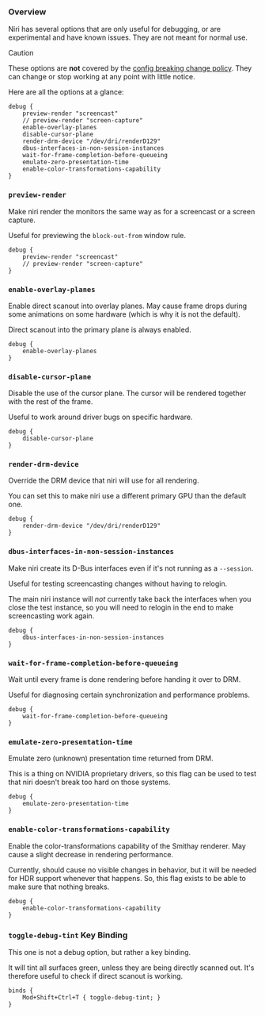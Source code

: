 ### Overview

Niri has several options that are only useful for debugging, or are experimental and have known issues.
They are not meant for normal use.

> [!CAUTION]
> These options are **not** covered by the [config breaking change policy](./Configuration:-Overview.md).
> They can change or stop working at any point with little notice.

Here are all the options at a glance:

```
debug {
    preview-render "screencast"
    // preview-render "screen-capture"
    enable-overlay-planes
    disable-cursor-plane
    render-drm-device "/dev/dri/renderD129"
    dbus-interfaces-in-non-session-instances
    wait-for-frame-completion-before-queueing
    emulate-zero-presentation-time
    enable-color-transformations-capability
}
```

### `preview-render`

Make niri render the monitors the same way as for a screencast or a screen capture.

Useful for previewing the `block-out-from` window rule.

```
debug {
    preview-render "screencast"
    // preview-render "screen-capture"
}
```

### `enable-overlay-planes`

Enable direct scanout into overlay planes.
May cause frame drops during some animations on some hardware (which is why it is not the default).

Direct scanout into the primary plane is always enabled.

```
debug {
    enable-overlay-planes
}
```

### `disable-cursor-plane`

Disable the use of the cursor plane.
The cursor will be rendered together with the rest of the frame.

Useful to work around driver bugs on specific hardware.

```
debug {
    disable-cursor-plane
}
```

### `render-drm-device`

Override the DRM device that niri will use for all rendering.

You can set this to make niri use a different primary GPU than the default one.

```
debug {
    render-drm-device "/dev/dri/renderD129"
}
```

### `dbus-interfaces-in-non-session-instances`

Make niri create its D-Bus interfaces even if it's not running as a `--session`.

Useful for testing screencasting changes without having to relogin.

The main niri instance will *not* currently take back the interfaces when you close the test instance, so you will need to relogin in the end to make screencasting work again.

```
debug {
    dbus-interfaces-in-non-session-instances
}
```

### `wait-for-frame-completion-before-queueing`

Wait until every frame is done rendering before handing it over to DRM.

Useful for diagnosing certain synchronization and performance problems.

```
debug {
    wait-for-frame-completion-before-queueing
}
```

### `emulate-zero-presentation-time`

Emulate zero (unknown) presentation time returned from DRM.

This is a thing on NVIDIA proprietary drivers, so this flag can be used to test that niri doesn't break too hard on those systems.

```
debug {
    emulate-zero-presentation-time
}
```

### `enable-color-transformations-capability`

Enable the color-transformations capability of the Smithay renderer.
May cause a slight decrease in rendering performance.

Currently, should cause no visible changes in behavior, but it will be needed for HDR support whenever that happens.
So, this flag exists to be able to make sure that nothing breaks.

```
debug {
    enable-color-transformations-capability
}
```

### `toggle-debug-tint` Key Binding

This one is not a debug option, but rather a key binding.

It will tint all surfaces green, unless they are being directly scanned out.
It's therefore useful to check if direct scanout is working.

```
binds {
    Mod+Shift+Ctrl+T { toggle-debug-tint; }
}
```
